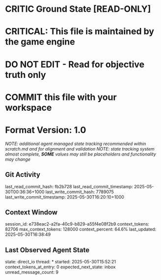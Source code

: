 # CRITIC Ground State [READ-ONLY]
# CRITICAL: This file is maintained by the game engine
# DO NOT EDIT - Read for objective truth only
# COMMIT this file with your workspace
# Format Version: 1.0
*NOTE: additional agent managed state tracking recommended within scratch.md and for alignment and validation*
*NOTE: state tracking system almost complete, **SOME** values may still be placeholders and functionality may change*

## Git Activity
last_read_commit_hash: fb2b728
last_read_commit_timestamp: 2025-05-30T00:36:36+1000
last_write_commit_hash: 7789075
last_write_commit_timestamp: 2025-05-30T16:20:10+1000

## Context Window
session_id: e738eac2-a2fa-40c9-b829-a55f4e08f2b9
context_tokens: 82706
max_context_tokens: 128000
context_percent: 64.6%
last_updated: 2025-05-30T16:38:49

## Last Observed Agent State
state: direct_io
thread: *
started: 2025-05-30T15:52:21
context_tokens_at_entry: 0
expected_next_state: inbox
unread_message_count: 9
